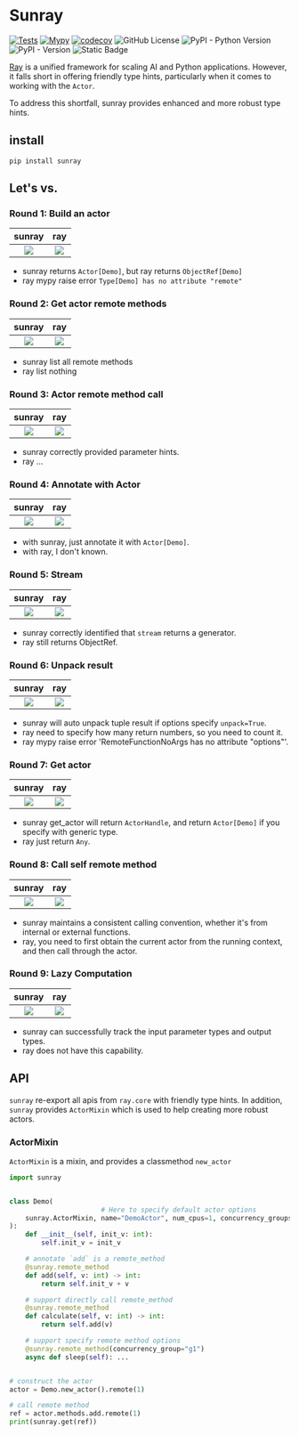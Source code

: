 # Sunray

[![Tests](https://github.com/zen-xu/sunray/actions/workflows/test.yaml/badge.svg?branch=main)](https://github.com/zen-xu/sunray/actions/workflows/test.yaml)
[![Mypy](https://github.com/zen-xu/sunray/actions/workflows/test-mypy.yaml/badge.svg?branch=main)](https://github.com/zen-xu/sunray/actions/workflows/test-mypy.yaml)
[![codecov](https://codecov.io/gh/zen-xu/sunray/graph/badge.svg?token=NkaEIVRqk6)](https://codecov.io/gh/zen-xu/sunray)
![GitHub License](https://img.shields.io/github/license/zen-xu/sunray)
![PyPI - Python Version](https://img.shields.io/pypi/pyversions/sunray)
![PyPI - Version](https://img.shields.io/pypi/v/sunray)
![Static Badge](https://img.shields.io/badge/ray_min_version-2.20.0-blue)

[Ray](https://github.com/ray-project/ray) is a unified framework for scaling AI and Python applications. However, it falls short in offering friendly type hints, particularly when it comes to working with the `Actor`.

To address this shortfall, sunray provides enhanced and more robust type hints.

## install

```shell
pip install sunray
```

## Let's vs.

### Round 1: Build an actor

|                                   sunray                                    |                                   ray                                    |
| :-------------------------------------------------------------------------: | :----------------------------------------------------------------------: |
| ![](https://zenxu-github-asset.s3.us-east-2.amazonaws.com/sunray_actor.jpg) | ![](https://zenxu-github-asset.s3.us-east-2.amazonaws.com/ray_actor.jpg) |

- sunray returns `Actor[Demo]`, but ray returns `ObjectRef[Demo]`
- ray mypy raise error `Type[Demo] has no attribute "remote"`

### Round 2: Get actor remote methods
|                                       sunray                                        |                                       ray                                        |
| :---------------------------------------------------------------------------------: | :------------------------------------------------------------------------------: |
| ![](https://zenxu-github-asset.s3.us-east-2.amazonaws.com/sunray_actor_methods.jpg) | ![](https://zenxu-github-asset.s3.us-east-2.amazonaws.com/ray_actor_methods.jpg) |

- sunray list all remote methods
- ray list nothing

### Round 3: Actor remote method call
|                                          sunray                                          |                                          ray                                          |
| :--------------------------------------------------------------------------------------: | :-----------------------------------------------------------------------------------: |
| ![](https://zenxu-github-asset.s3.us-east-2.amazonaws.com/sunray_method_remote_call.jpg) | ![](https://zenxu-github-asset.s3.us-east-2.amazonaws.com/ray_method_remote_call.jpg) |

- sunray correctly provided parameter hints.
- ray ...

### Round 4: Annotate with Actor
|                                         sunray                                         |                                         ray                                         |
| :------------------------------------------------------------------------------------: | :---------------------------------------------------------------------------------: |
| ![](https://zenxu-github-asset.s3.us-east-2.amazonaws.com/sunray_actor_annotation.jpg) | ![](https://zenxu-github-asset.s3.us-east-2.amazonaws.com/ray_actor_annotation.jpg) |

- with sunray, just annotate it with `Actor[Demo]`.
- with ray, I don't known.

### Round 5: Stream
|                                    sunray                                    |                                    ray                                    |
| :--------------------------------------------------------------------------: | :-----------------------------------------------------------------------: |
| ![](https://zenxu-github-asset.s3.us-east-2.amazonaws.com/sunray_stream.jpg) | ![](https://zenxu-github-asset.s3.us-east-2.amazonaws.com/ray_stream.jpg) |

- sunray correctly identified that `stream` returns a generator.
- ray still returns ObjectRef.

### Round 6: Unpack result
|                                    sunray                                    |                                    ray                                    |
| :--------------------------------------------------------------------------: | :-----------------------------------------------------------------------: |
| ![](https://zenxu-github-asset.s3.us-east-2.amazonaws.com/sunray_unpack.jpg) | ![](https://zenxu-github-asset.s3.us-east-2.amazonaws.com/ray_unpack.jpg) |

- sunray will auto unpack tuple result if options specify `unpack=True`.
- ray need to specify how many return numbers, so you need to count it.
- ray mypy raise error 'RemoteFunctionNoArgs has no attribute "options"'.

### Round 7: Get actor
|                                     sunray                                      |                                     ray                                      |
| :-----------------------------------------------------------------------------: | :--------------------------------------------------------------------------: |
| ![](https://zenxu-github-asset.s3.us-east-2.amazonaws.com/sunray_get_actor.jpg) | ![](https://zenxu-github-asset.s3.us-east-2.amazonaws.com/ray_get_actor.jpg) |

- sunray get_actor will return `ActorHandle`, and return `Actor[Demo]` if you specify with generic type.
- ray just return `Any`.

### Round 8: Call self remote method
|                                            sunray                                             |                                            ray                                             |
| :-------------------------------------------------------------------------------------------: | :----------------------------------------------------------------------------------------: |
| ![](https://zenxu-github-asset.s3.us-east-2.amazonaws.com/sunray_call_self_remote_method.jpg) | ![](https://zenxu-github-asset.s3.us-east-2.amazonaws.com/ray_call_self_remote_method.jpg) |

- sunray maintains a consistent calling convention, whether it's from internal or external functions.
- ray, you need to first obtain the current actor from the running context, and then call through the actor.

### Round 9: Lazy Computation
|                                   sunray                                   |                                   ray                                   |
| :------------------------------------------------------------------------: | :---------------------------------------------------------------------: |
| ![](https://zenxu-github-asset.s3.us-east-2.amazonaws.com/sunray_bind.jpg) | ![](https://zenxu-github-asset.s3.us-east-2.amazonaws.com/ray_bind.jpg) |

- sunray can successfully track the input parameter types and output types.
- ray does not have this capability.

## API

`sunray` re-export all apis from `ray.core` with friendly type hints. In addition, `sunray` provides `ActorMixin` which is used to help creating more robust actors.

### ActorMixin

`ActorMixin` is a mixin, and provides a classmethod `new_actor`

```python
import sunray


class Demo(
                       # Here to specify default actor options
    sunray.ActorMixin, name="DemoActor", num_cpus=1, concurrency_groups={"g1": 1}
):
    def __init__(self, init_v: int):
        self.init_v = init_v

    # annotate `add` is a remote_method
    @sunray.remote_method
    def add(self, v: int) -> int:
        return self.init_v + v

    # support directly call remote_method
    @sunray.remote_method
    def calculate(self, v: int) -> int:
        return self.add(v)

    # support specify remote method options
    @sunray.remote_method(concurrency_group="g1")
    async def sleep(self): ...


# construct the actor
actor = Demo.new_actor().remote(1)

# call remote method
ref = actor.methods.add.remote(1)
print(sunray.get(ref))
```
